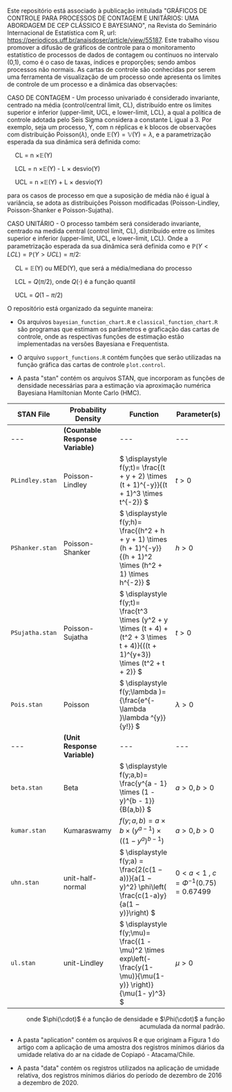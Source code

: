 Este repositório está associado à publicação intitulada "GRÁFICOS DE CONTROLE PARA PROCESSOS DE CONTAGEM E UNITÁRIOS: UMA ABORDAGEM DE CEP CLÁSSICO E BAYESIANO", na Revista do Seminário Internacional de Estatística com R, url: https://periodicos.uff.br/anaisdoser/article/view/55187. Este trabalho visou promover a difusão de gráficos de controle para o monitoramento estatístico de processos de dados de contagem ou contínuos no intervalo (0,1), como é o caso de taxas, índices e proporções; sendo ambos processos não normais. As cartas de controle são conhecidas por serem uma ferramenta de visualização de um processo onde apresenta os limites de controle de um processo e a dinâmica das observações:

CASO DE CONTAGEM - Um processo univariado é considerado invariante, centrado na média (control/central limit, CL), distribuído entre os limites superior e inferior (upper-limit, UCL, e lower-limit, LCL), a qual a política de controle adotada pelo Seis Sigma considera a constante L igual a 3. Por exemplo, seja um processo, Y, com n réplicas e k blocos de observações com distribuição Poisson($\lambda$), onde $\mathbb{E(\text{Y})}=\mathbb{V(\text{Y})}=\lambda$, e a parametrização esperada da sua dinâmica será definida como:

&emsp; CL = n $\times \mathbb{E(\text{Y})}$

&emsp; LCL =  n $\times \mathbb{E(\text{Y})}$ - L $\times$ desvio(Y)

&emsp; UCL =  n $\times \mathbb{E(\text{Y})}$ + L $\times$ desvio(Y) 

para os casos de processo em que a suposição de média não é igual à variância, se adota as distribuições Poisson modificadas (Poisson-Lindley, Poisson-Shanker e Poisson-Sujatha).

CASO UNITÁRIO - O processo também será considerado invariante, centrado na medida central (control limit, CL), distribuído entre os limites superior e inferior (upper-limit, UCL, e lower-limit, LCL). Onde a parametrização esperada da sua dinâmica será definida como e $\mathbb{P}(Y < LCL) = \mathbb{P}(Y > UCL) = \pi /2$:

&emsp; CL = $\mathbb{E(\text{Y})}$ ou MED(Y), que será a média/mediana do processo

&emsp; LCL =  $Q(\pi / 2)$, onde $Q(\cdot)$ é a função quantil

&emsp; UCL =  $Q( 1- \pi / 2)$

O repositório está organizado da seguinte maneira:

- Os arquivos `bayesian_function_chart.R` e `classical_function_chart.R` são programas que estimam os parâmetros e graficação das cartas de controle, onde as respectivas funções de estimação estão implementadas na versões Bayesiana e Frequentista.

- O arquivo `support_functions.R` contém funções que serão utilizadas na função gráfica das cartas de controle `plot.control`.

- A pasta "stan" contém os arquivos STAN, que incorporam as funções de densidade necessárias para a estimação via aproximação numérica Bayesiana Hamiltonian Monte Carlo (HMC).

| STAN File | Probability Density | Function | Parameter(s) |
| --- | --- | --- | --- |
| --- | **(Countable Response Variable)** | --- | --- |
| `PLindley.stan` | Poisson-Lindley | $` \displaystyle f(y;t)= \frac{(t + y + 2) \times (t + 1)^{-y}}{(t + 1)^3 \times t^{-2}} `$ | $t > 0$ |
| `PShanker.stan` | Poisson-Shanker | $` \displaystyle f(y;h)= \frac{(h^2 + h + y + 1) \times (h + 1)^{-y}}{(h + 1)^2 \times (h^2 + 1) \times h^{-2}} `$ | $h > 0$ |
| `PSujatha.stan` | Poisson-Sujatha | $` \displaystyle f(y;t)= \frac{t^3 \times (y^2 + y \times (t + 4) + (t^2 + 3 \times t + 4)}{((t + 1)^{y+3}) \times (t^2 + t + 2)} `$ | $t > 0$ |
| `Pois.stan`     | Poisson         | $` \displaystyle f(y;\lambda )={\frac{e^{-\lambda }\lambda ^{y}}{y!}} `$ | $\lambda > 0$ |
| --- | **(Unit Response Variable)**  | --- | --- |
| `beta.stan`     | Beta            | $` \displaystyle f(y;a,b)= \frac{y^{a - 1} \times (1 - y)^{b - 1}}{B(a,b)} `$ | $a > 0, b > 0$ |
| `kumar.stan`    | Kumaraswamy     | $` \displaystyle f(y;a,b)= a \times b \times (y^{a - 1}) \times ((1 - y^a)^{b - 1}) `$ | $a > 0, b > 0$ |
| `uhn.stan`      | unit-half-normal | $` \displaystyle f(y;a) = \frac{2(c(1 − a))}{a(1 − y)^2} \phi\left( \frac{c(1-a)y}{a(1 − y)}\right) `$ | $0 < a < 1$ , $c=\Phi^{-1}(0.75) = 0.67499$ |
| `ul.stan`       | unit-Lindley    | $` \displaystyle f(y;\mu)= \frac{(1 - \mu)^2 \times exp\left(-\frac{y(1- \mu)}{\mu(1-y)} \right)}{\mu(1- y)^3} `$ | $\mu > 0$ |

<p align="right">onde $\phi(\cdot)$ é a função de densidade e $\Phi(\cdot)$ a função acumulada da normal padrão.</p>


- A pasta "aplication" contém os arquivos R e que originam a Figura 1 do artigo com a aplicação de uma amostra dos registros mínimos diários da umidade relativa do ar na cidade de Copiapó - Atacama/Chile.

- A pasta "data" contém os registros utilizados na aplicação de umidade relativa, dos registros mínimos diários do período de dezembro de 2016 a dezembro de 2020.
